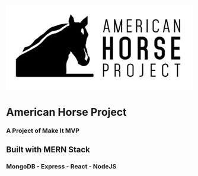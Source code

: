 ![AHP logo](./americanhorseproject_logo.png)
# American Horse Project
### A Project of Make It MVP
## Built with MERN Stack
### MongoDB - Express - React - NodeJS